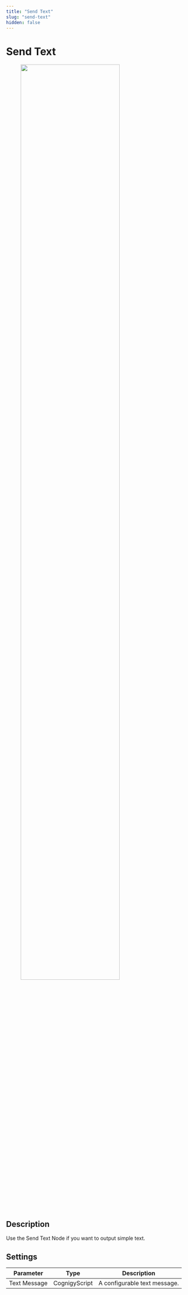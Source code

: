 ```yaml
---
title: "Send Text" 
slug: "send-text" 
hidden: false 
---
```


# Send Text

<figure>
  <img class="image-center" src="../../../../../_assets/ai/build/node-reference/message/send-text.png" width="80%" />
</figure>

## Description


Use the Send Text Node if you want to output simple text. 

## Settings

| Parameter    | Type          | Description                  |
|--------------|---------------|------------------------------|
| Text Message | CognigyScript | A configurable text message. |


